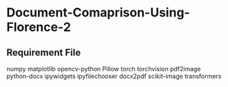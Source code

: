 # Document-Comaprison-Using-Florence-2
## Requirement File
numpy 
matplotlib 
opencv-python 
Pillow 
torch 
torchvision 
pdf2image 
python-docx 
ipywidgets 
ipyfilechooser 
docx2pdf 
scikit-image 
transformers 

